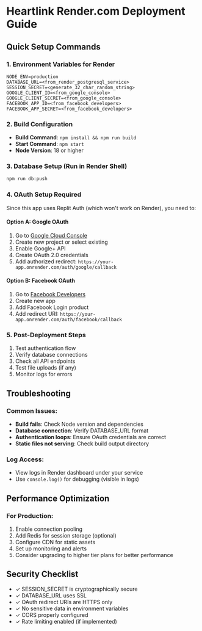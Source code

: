 # Heartlink Render.com Deployment Guide

## Quick Setup Commands

### 1. Environment Variables for Render
```
NODE_ENV=production
DATABASE_URL=<from_render_postgresql_service>
SESSION_SECRET=<generate_32_char_random_string>
GOOGLE_CLIENT_ID=<from_google_console>
GOOGLE_CLIENT_SECRET=<from_google_console>
FACEBOOK_APP_ID=<from_facebook_developers>
FACEBOOK_APP_SECRET=<from_facebook_developers>
```

### 2. Build Configuration
- **Build Command**: `npm install && npm run build`
- **Start Command**: `npm start`
- **Node Version**: 18 or higher

### 3. Database Setup (Run in Render Shell)
```bash
npm run db:push
```

### 4. OAuth Setup Required

Since this app uses Replit Auth (which won't work on Render), you need to:

#### Option A: Google OAuth
1. Go to [Google Cloud Console](https://console.cloud.google.com)
2. Create new project or select existing
3. Enable Google+ API
4. Create OAuth 2.0 credentials
5. Add authorized redirect: `https://your-app.onrender.com/auth/google/callback`

#### Option B: Facebook OAuth  
1. Go to [Facebook Developers](https://developers.facebook.com)
2. Create new app
3. Add Facebook Login product
4. Add redirect URI: `https://your-app.onrender.com/auth/facebook/callback`

### 5. Post-Deployment Steps
1. Test authentication flow
2. Verify database connections
3. Check all API endpoints
4. Test file uploads (if any)
5. Monitor logs for errors

## Troubleshooting

### Common Issues:
- **Build fails**: Check Node version and dependencies
- **Database connection**: Verify DATABASE_URL format
- **Authentication loops**: Ensure OAuth credentials are correct
- **Static files not serving**: Check build output directory

### Log Access:
- View logs in Render dashboard under your service
- Use `console.log()` for debugging (visible in logs)

## Performance Optimization

### For Production:
1. Enable connection pooling
2. Add Redis for session storage (optional)
3. Configure CDN for static assets
4. Set up monitoring and alerts
5. Consider upgrading to higher tier plans for better performance

## Security Checklist

- ✓ SESSION_SECRET is cryptographically secure
- ✓ DATABASE_URL uses SSL
- ✓ OAuth redirect URIs are HTTPS only
- ✓ No sensitive data in environment variables
- ✓ CORS properly configured
- ✓ Rate limiting enabled (if implemented)